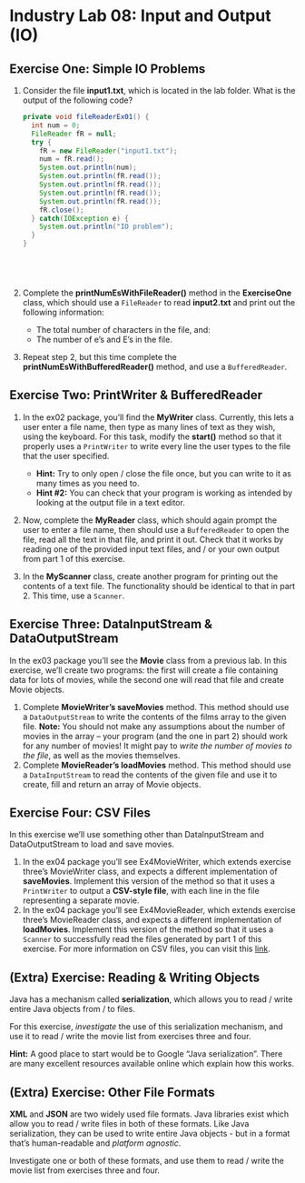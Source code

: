 Industry Lab 08: Input and Output (IO)
==========
## Exercise One: Simple IO Problems
1. Consider the file **input1.txt**, which is located in the lab folder. What is the output of the following code?

    ```java
    private void fileReaderEx01() {
      int num = 0;
      FileReader fR = null;
      try {
        fR = new FileReader("input1.txt");
        num = fR.read();
        System.out.println(num);
        System.out.println(fR.read());
        System.out.println(fR.read());
        System.out.println(fR.read());
        System.out.println(fR.read());
        fR.close();
      } catch(IOException e) {
        System.out.println("IO problem");
      }
    }
    ```
    
    ```text
    
    
    
    
    ```

2. Complete the **printNumEsWithFileReader()** method in the **ExerciseOne** class, which should use a `FileReader` to read **input2.txt** and print out the following information:

	* The total number of characters in the file, and:
	* The number of e’s and E’s in the file.

3. Repeat step 2, but this time complete the **printNumEsWithBufferedReader()** method, and use a `BufferedReader`.

## Exercise Two: PrintWriter & BufferedReader
1. In the ex02 package, you’ll find the **MyWriter** class. Currently, this lets a user enter a file name, then type as many lines of text as they wish, using the keyboard. For this task, modify the **start()** method so that it properly uses a `PrintWriter` to write every line the user types to the file that the user specified.

	* **Hint:** Try to only open / close the file once, but you can write to it as many times as you need to.
	* **Hint #2:** You can check that your program is working as intended by looking at the output file in a text editor.

2. Now, complete the **MyReader** class, which should again prompt the user to enter a file name, then should use a `BufferedReader` to open the file, read all the text in that file, and print it out. Check that it works by reading one of the provided input text files, and / or your own output from part 1 of this exercise.

3. In the **MyScanner** class, create another program for printing out the contents of a text file. The functionality should be identical to that in part 2. This time, use a `Scanner`.

## Exercise Three: DataInputStream & DataOutputStream
In the ex03 package you’ll see the **Movie** class from a previous lab. In this exercise, we’ll create two programs: the first will create a file containing data for lots of movies, while the second one will read that file and create Movie objects.

1. Complete **MovieWriter’s saveMovies** method. This method should use a `DataOutputStream` to write the contents of the films array to the given file. 
   **Note:** You should not make any assumptions about the number of movies in the array – your program (and the one in part 2) should work for any number of movies! It might pay to *write the number of movies to the file*, as well as the movies themselves.
2. Complete **MovieReader’s loadMovies** method. This method should use a `DataInputStream` to read the contents of the given file and use it to create, fill and return an array of Movie objects.

## Exercise Four: CSV Files
In this exercise we’ll use something other than DataInputStream and DataOutputStream to load and save movies.
1. In the ex04 package you’ll see Ex4MovieWriter, which extends exercise three’s MovieWriter class, and expects a different implementation of **saveMovies**. Implement this version of the method so that it uses a `PrintWriter` to output a **CSV-style file**, with each line in the file representing a separate movie.
2. In the ex04 package you’ll see Ex4MovieReader, which extends exercise three’s MovieReader class, and expects a different implementation of **loadMovies**. Implement this version of the method so that it uses a `Scanner` to successfully read the files generated by part 1 of this exercise.
For more information on CSV files, you can visit this [link](https://en.wikipedia.org/wiki/Comma-separated_values).

## (Extra) Exercise: Reading & Writing Objects
Java has a mechanism called **serialization**, which allows you to read / write entire Java objects from / to files.

For this exercise, *investigate* the use of this serialization mechanism, and use it to read / write the movie list from exercises three and four.

**Hint:** A good place to start would be to Google “Java serialization”. There are many excellent resources available online which explain how this works.

## (Extra) Exercise: Other File Formats
**XML** and **JSON** are two widely used file formats. Java libraries exist which allow you to read / write files in both of these formats. Like Java serialization, they can be used to write entire Java objects - but in a format that’s human-readable and *platform agnostic*.

Investigate one or both of these formats, and use them to read / write the movie list from exercises three and four.


